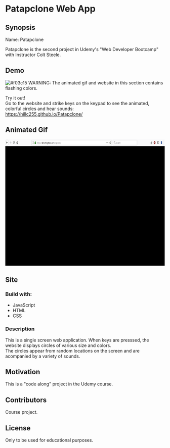 # Patapclone Web App

## Synopsis

Name:  Patapclone

Patapclone is the second project in Udemy's "Web Developer Bootcamp" with Instructor Colt Steele.  

## Demo

![#f03c15](https://placehold.it/15/f03c15/000000?text=+) WARNING:
The animated gif and website in this section contains flashing colors.

Try it out!  
Go to the website and strike keys on the keypad to see the animated, colorful circles and hear sounds: </br>
https://hillc255.github.io/Patapclone/

## Animated Gif

<p align="center">
 <kbd><img width="750" height="400" src="readme_assets/Patapclone.gif"></kbd>
</p>

## Site

### Build with:

- JavaScript
- HTML
- CSS

### Description

This is a single screen web application.  When keys are presssed, the website displays circles of various size and colors.  
The circles appear from random locations on the screen and are acompanied by a variety of sounds.

## Motivation

This is a "code along" project in the Udemy course.

## Contributors

Course project.

## License

Only to be used for educational purposes.



